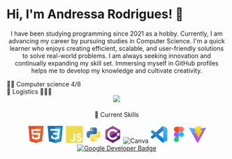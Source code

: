 
# Hi, I'm Andressa Rodrigues! 👋
<p align="center">
  I have been studying programming since 2021 as a hobby. Currently, I am advancing my career by pursuing studies in Computer Science. I'm a quick learner who enjoys creating efficient, scalable, and user-friendly solutions to solve real-world problems. I am always seeking innovation and continually expanding my skill set. Immersing myself in GitHub profiles helps me to develop my knowledge and cultivate creativity.
</p>
<div>
  👩‍💻 Computer science 4/8
  <br>
  🚚 Logistics 👨🏼‍🎓
</div>
<!-- Redes sociais/Contato -->

<div align="center">
    <a href="https://github.com/AR097">
        <img height="180em" src="https://github-readme-stats.vercel.app/api/top-langs/?username=AR097&layout=compact&theme=midnight-purple&langs_count=6&show_icons=true"/>
    </a>
</div>
<br>
<div align="center">
🚀 Current Skills
</div>
<br>
<div align="center">
  <img alt="HTML5" src="https://raw.githubusercontent.com/devicons/devicon/master/icons/html5/html5-original.svg" height="40" width="40"/> 
  <img alt="CSS3" src="https://raw.githubusercontent.com/devicons/devicon/master/icons/css3/css3-original.svg" height="40" width="40"/> 
  <img alt="JavaScript" src="https://raw.githubusercontent.com/devicons/devicon/master/icons/javascript/javascript-plain.svg" height="40" width="40"/> 
  <img alt="Python" src="https://raw.githubusercontent.com/devicons/devicon/master/icons/python/python-original.svg" height="40" width="40"/> 
  <img alt="C#" src="https://raw.githubusercontent.com/devicons/devicon/master/icons/csharp/csharp-original.svg" height="40" width="40"/> 
  <img alt="Canva" src="https://static.canva.com/web/images/12487a1e0770d29351bd4ce4f87ec8fe.svg" height="40" width="40"/> 
  <img alt="VS Code" src="https://github.com/AR097/AR097/blob/main/img/vs-code-responsive-01-1.png?raw=true" height="40" width="40"/> 
  <img alt="Figma" src="https://github.com/AR097/AR097/blob/main/img/figma-svgrepo-com.svg" height="40" width="40"/> 
  <img alt="Vite" src="https://raw.githubusercontent.com/AR097/AR097/ff9975ffc0b3a9200e3a07a56a9e55b4b845d3c6/img/vite.svg" height="40" width="40"/> 
</div>
<div align="center">
  <a href="https://developers.google.com/profile/badges/activity/android/sdk-platform-tools">
    <img alt="Google Developer Badge" height="50" width="50" src="https://developers.google.com/static/profile/badges/activity/android/sdk-platform-tools/badge.svg">
  </a>
</div>
